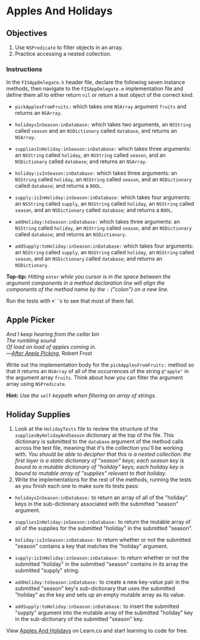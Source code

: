 # Apples And Holidays

## Objectives

1. Use `NSPredicate` to filter objects in an array.
2. Practice accessing a nested collection.

### Instructions

In the `FISAppDelegate.h` header file, declare the following seven instance methods, then navigate to the `FISAppDelegate.m` implementation file and define them all to either return `nil` or return a test object of the correct kind:

* `pickApplesFromFruits:` which takes one `NSArray` argument `fruits` and returns an `NSArray`.

* `holidaysInSeason:inDatabase:` which takes two arguments, an `NSString` called `season` and an `NSDictionary` called `database`, and returns an `NSArray`.

* `suppliesInHoliday:inSeason:inDatabase:` which takes three arguments: an `NSString` called `holiday`, an `NSString` called `season`, and an `NSDictionary` called `database`; and returns an `NSArray`.

* `holiday:isInSeason:inDatabase:` which takes three arguments: an `NSString` called `holiday`, an `NSString` called `season`, and an `NSDictionary` called `database`; and returns a `BOOL`.

* `supply:isInHoliday:inSeason:inDatabase:` which takes four arguments: an `NSString` called `supply`, an `NSString` called `holiday`, an `NSString` called `season`, and an `NSDictionary` called `database`; and returns a `BOOL`.

* `addHoliday:toSeason:inDatabase:` which takes three arguments: an `NSString` called `holiday`, an `NSString` called `season`, and an `NSDictionary` called `database`; and returns an `NSDictionary`.

* `addSupply:toHoliday:inSeason:inDatabase:` which takes four arguments: an `NSString` called `supply`, an `NSString` called `holiday`, an `NSString` called `season`, and an `NSDictionary` called `database`; and returns an `NSDictionary`.

**Top-tip:** *Hitting* `enter` *while you cursor is in the space between the argument components in a method declaration line will align the components of the method name by the* `:` *("colon") on a new line.*

Run the tests with `⌘``U` to see that most of them fail.

## Apple Picker

*And I keep hearing from the cellar bin  
The rumbling sound  
Of load on load of apples coming in.*  
—[*After Apple Picking*][after_apple_picking], Robert Frost

[after_apple_picking]: http://www.poets.org/poetsorg/poem/after-apple-picking

Write out the implementation body for the `pickApplesFromFruits:` method so that it returns an `NSArray` of all of the occurrences of the string `@"apple"` in the argument array `fruits`. Think about how you can filter the argument array using `NSPredicate`.

**Hint:** *Use the* `self` *keypath when filtering an array of strings.*

## Holiday Supplies 

1. Look at the `HolidayTests` file to review the structure of the `suppliesByHolidayAndSeason` dictionary at the top of the file. This dictionary is submitted to the `database` argument of the method calls across the test file, meaning that it's the collection you'll be working with. *You should be able to decipher that this is a nested collection: the first layer is a static dictionary of "season" keys; each season key is bound to a mutable dictionary of "holiday" keys; each holiday key is bound to mutable array of "supplies" relevant to that holiday.*
2. Write the implementations for the rest of the methods, running the tests as you finish each one to make sure its tests pass: 

  * `holidaysInSeason:inDatabase:` to return an array of all of the "holiday" keys in the sub-dictionary associated with the submitted "season" argument.
  
  * `suppliesInHoliday:inSeason:inDatabase:` to return the mutable array of all of the supplies for the submitted "holiday" in the submitted "season".
  
  * `holiday:isInSeason:inDatabase:` to return whether or not the submitted "season" contains a key that matches the "holiday" argument.
  
  * `supply:isInHoliday:inSeason:inDatabase:` to return whether or not the submitted "holiday" in the submitted "season" contains in its array the submitted "supply" string.
  
  * `addHoliday:toSeason:inDatabase:` to create a new key-value pair in the submitted "season" key's sub-dictionary that uses the submitted "holiday" as the key and sets up an empty mutable array as its value.
  
  * `addSupply:toHoliday:inSeason:inDatabase:` to insert the submitted "supply" argument into the mutable array of the submitted "holiday" key in the sub-dictionary of the submitted "season" key.

<p data-visibility='hidden'>View <a href='https://learn.co/lessons/objc-ApplesAndHolidays' title='Apples And Holidays'>Apples And Holidays</a> on Learn.co and start learning to code for free.</p>
